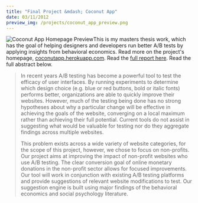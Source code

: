 ```yaml
---
title: "Final Project &mdash; Coconut App"
date: 03/11/2012
preview_img: /projects/coconut_app_preview.png
---
```

![Coconut App Homepage Preview](/projects/coconut_app.png)This is my masters thesis work, which has the goal of helping designers and developers run better A/B tests by applying insights from behavioral economics. Read more on the project's homepage, [coconutapp.herokuapp.com](http://coconutapp.herokuapp.com). Read the [full report here](http://www.ischool.berkeley.edu/files/student_projects/coconut_finalreport.pdf). Read the full abstract below.

> In recent years A/B testing has become a powerful tool to test the efficacy of user interfaces. By running experiments to determine which design choice (e.g. blue or red buttons, bold or italic fonts) performs better, organizations are able to quickly improve their websites. However, much of the testing being done has no strong hypotheses about why a particular change will be effective in achieving the goals of the website, converging on a local maximum rather than achieving their full potential. Current tools do not assist in suggesting what would be valuable for testing nor do they aggregate findings across multiple websites.
>
> This problem exists across a wide variety of website categories, for the scope of this project, however, we chose to focus on non-profits. Our project aims at improving the impact of non-profit websites who use A/B testing. The clear conversion goal of online monetary donations in the non-profit sector allows for focused improvements. Our tool will work in conjunction with existing A/B testing platforms and provide suggestions of relevant website modifications to test. Our suggestion engine is built using major findings of the behavioral economics and social psychology literature.
